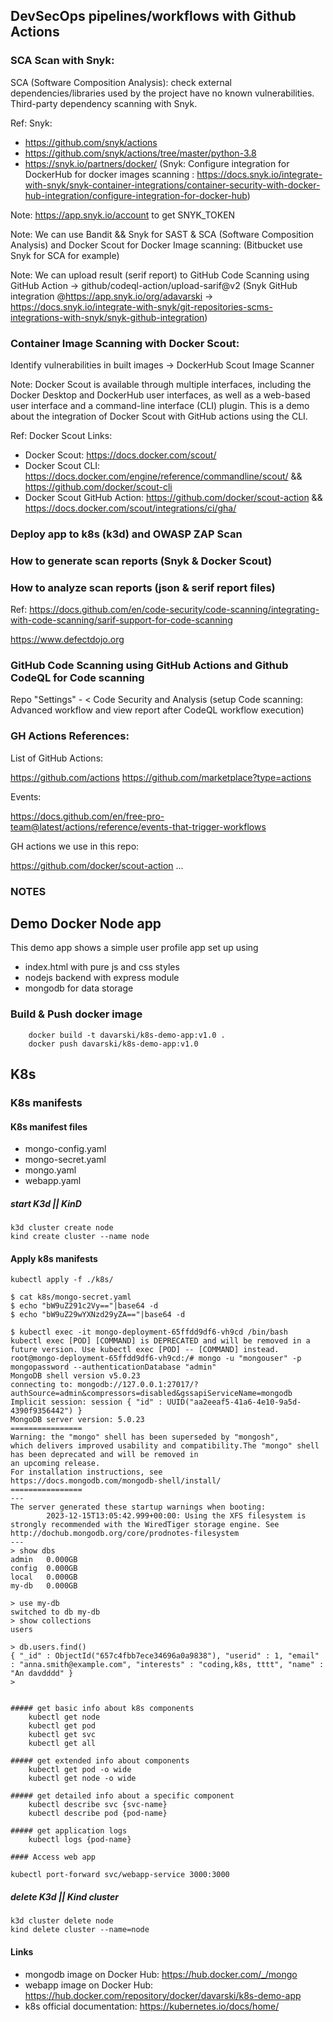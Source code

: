 
## DevSecOps pipelines/workflows with Github Actions


### SCA Scan with Snyk:

SCA (Software Composition Analysis): check external dependencies/libraries used by the project have no known vulnerabilities. Third-party dependency scanning with Snyk.

Ref: Snyk:
- https://github.com/snyk/actions
- https://github.com/snyk/actions/tree/master/python-3.8
- https://snyk.io/partners/docker/ (Snyk: Configure integration for DockerHub for docker images scanning : https://docs.snyk.io/integrate-with-snyk/snyk-container-integrations/container-security-with-docker-hub-integration/configure-integration-for-docker-hub)

Note: https://app.snyk.io/account to get SNYK_TOKEN

Note: We can use Bandit && Snyk for SAST & SCA (Software Composition Analysis) and Docker Scout for Docker Image scanning: (Bitbucket use Snyk for SCA for example)

Note: We can upload result (serif report) to GitHub Code Scanning using GitHub Action -> github/codeql-action/upload-sarif@v2 (Snyk GitHub integration @https://app.snyk.io/org/adavarski -> https://docs.snyk.io/integrate-with-snyk/git-repositories-scms-integrations-with-snyk/snyk-github-integration)

### Container Image Scanning with Docker Scout:
Identify vulnerabilities in built images -> DockerHub Scout Image Scanner

Note: Docker Scout is available through multiple interfaces, including the Docker Desktop and DockerHub user interfaces, as well as a web-based user interface and a command-line interface (CLI) plugin.
This is a demo about the integration of Docker Scout with GitHub actions using the CLI.

Ref: Docker Scout Links:
- Docker Scout: https://docs.docker.com/scout/
- Docker Scout CLI: https://docs.docker.com/engine/reference/commandline/scout/ && https://github.com/docker/scout-cli
- Docker Scout GitHub Action: https://github.com/docker/scout-action && https://docs.docker.com/scout/integrations/ci/gha/

### Deploy app to k8s (k3d) and OWASP ZAP Scan

### How to generate scan reports (Snyk & Docker Scout)

### How to analyze scan reports (json & serif report files)

Ref: 
https://docs.github.com/en/code-security/code-scanning/integrating-with-code-scanning/sarif-support-for-code-scanning

https://www.defectdojo.org

### GitHub Code Scanning using GitHub Actions and Github CodeQL for Code scanning 

Repo "Settings" - < Code Security and Analysis (setup Code scanning: Advanced workflow and view report after CodeQL workflow execution)

### GH Actions References: 

List of GitHub Actions:

https://github.com/actions
https://github.com/marketplace?type=actions

Events:

https://docs.github.com/en/free-pro-team@latest/actions/reference/events-that-trigger-workflows

GH actions we use in this repo:

https://github.com/docker/scout-action
...

### NOTES

## Demo Docker Node app 

This demo app shows a simple user profile app set up using 
- index.html with pure js and css styles
- nodejs backend with express module
- mongodb for data storage

### Build & Push docker image 
```
    docker build -t davarski/k8s-demo-app:v1.0 .
    docker push davarski/k8s-demo-app:v1.0
```  
## K8s 

### K8s manifests

#### K8s manifest files 
- mongo-config.yaml
- mongo-secret.yaml
- mongo.yaml
- webapp.yaml

##### start K3d || KinD
```
k3d cluster create node
kind create cluster --name node
```
#### Apply k8s manifests
```
kubectl apply -f ./k8s/

$ cat k8s/mongo-secret.yaml
$ echo "bW9uZ291c2Vy=="|base64 -d
$ echo "bW9uZ29wYXNzd29yZA=="|base64 -d

$ kubectl exec -it mongo-deployment-65ffdd9df6-vh9cd /bin/bash
kubectl exec [POD] [COMMAND] is DEPRECATED and will be removed in a future version. Use kubectl exec [POD] -- [COMMAND] instead.
root@mongo-deployment-65ffdd9df6-vh9cd:/# mongo -u "mongouser" -p mongopassword --authenticationDatabase "admin"
MongoDB shell version v5.0.23
connecting to: mongodb://127.0.0.1:27017/?authSource=admin&compressors=disabled&gssapiServiceName=mongodb
Implicit session: session { "id" : UUID("aa2eeaf5-41a6-4e10-9a5d-4390f9356442") }
MongoDB server version: 5.0.23
================
Warning: the "mongo" shell has been superseded by "mongosh",
which delivers improved usability and compatibility.The "mongo" shell has been deprecated and will be removed in
an upcoming release.
For installation instructions, see
https://docs.mongodb.com/mongodb-shell/install/
================
---
The server generated these startup warnings when booting: 
        2023-12-15T13:05:42.999+00:00: Using the XFS filesystem is strongly recommended with the WiredTiger storage engine. See http://dochub.mongodb.org/core/prodnotes-filesystem
---
> show dbs
admin   0.000GB
config  0.000GB
local   0.000GB
my-db   0.000GB

> use my-db
switched to db my-db
> show collections
users

> db.users.find()
{ "_id" : ObjectId("657c4fbb7ece34696a0a9838"), "userid" : 1, "email" : "anna.smith@example.com", "interests" : "coding,k8s, tttt", "name" : "An davdddd" }
> 


```
```
##### get basic info about k8s components
    kubectl get node
    kubectl get pod
    kubectl get svc
    kubectl get all

##### get extended info about components
    kubectl get pod -o wide
    kubectl get node -o wide

##### get detailed info about a specific component
    kubectl describe svc {svc-name}
    kubectl describe pod {pod-name}

##### get application logs
    kubectl logs {pod-name}

#### Access web app

kubectl port-forward svc/webapp-service 3000:3000
```
##### delete K3d || Kind cluster
```
k3d cluster delete node
kind delete cluster --name=node
```
#### Links
* mongodb image on Docker Hub: https://hub.docker.com/_/mongo
* webapp image on Docker Hub: https://hub.docker.com/repository/docker/davarski/k8s-demo-app
* k8s official documentation: https://kubernetes.io/docs/home/





